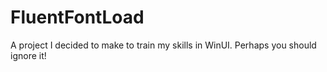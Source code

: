 # FluentFontLoad
A project I decided to make to train my skills in WinUI. Perhaps you should ignore it!

